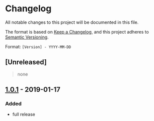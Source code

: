# Changelog

All notable changes to this project will be documented in this file.

The format is based on [Keep a Changelog](https://keepachangelog.com/en/1.0.0/),
and this project adheres to [Semantic Versioning](https://semver.org/spec/v2.0.0.html).

Format: `[Version] - YYYY-MM-DD`

## [Unreleased]

> none

## [1.0.1](https://github.com/diverent2/fixedScrollNav/releases/tag/v1.0.1) - 2019-01-17

### Added

- full release
